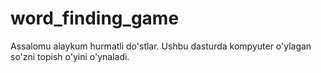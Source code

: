 # word_finding_game
Assalomu alaykum hurmatli do'stlar. Ushbu dasturda kompyuter o'ylagan so'zni topish o'yini o'ynaladi.

